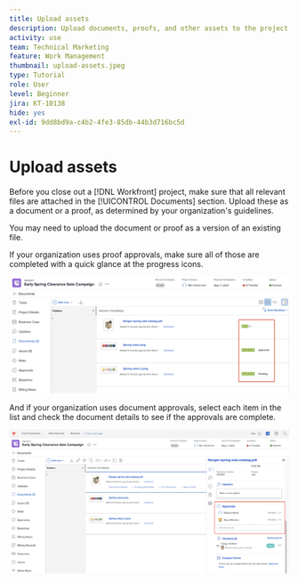 ```yaml
---
title: Upload assets
description: Upload documents, proofs, and other assets to the project before closing it to ensure all relevant data is associated with the project.
activity: use
team: Technical Marketing
feature: Work Management
thumbnail: upload-assets.jpeg
type: Tutorial
role: User
level: Beginner
jira: KT-10138
hide: yes
exl-id: 9dd8bd9a-c4b2-4fe3-85db-44b3d716bc5d
---
```

# Upload assets

Before you close out a [!DNL Workfront] project, make sure that all relevant files are attached in the [!UICONTROL Documents] section. Upload these as a document or a proof, as determined by your organization's guidelines.

You may need to upload the document or proof as a version of an existing file.

If your organization uses proof approvals, make sure all of those are completed with a quick glance at the progress icons.

![Documents page showing proof progress icons](assets/planner-fund-proof-progress-icons.png)

And if your organization uses document approvals, select each item in the list and check the document details to see if the approvals are complete.

![Side summary on Documents page showing document approval](assets/planner-fund-document-approval.png)

<!---
learn more urls
Create proofs
Add new documents to Workfront
--->
